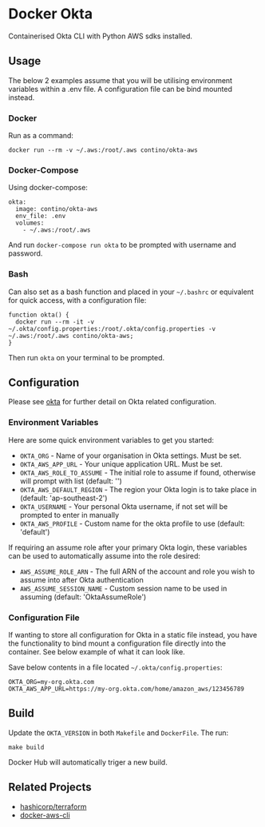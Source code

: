 # Docker Okta
Containerised Okta CLI with Python AWS sdks installed.

## Usage
The below 2 examples assume that you will be utilising environment
variables within a .env file. A configuration file can be bind mounted instead.

### Docker
Run as a command:

```
docker run --rm -v ~/.aws:/root/.aws contino/okta-aws
```

### Docker-Compose
Using docker-compose:

```
okta:
  image: contino/okta-aws
  env_file: .env
  volumes:
    - ~/.aws:/root/.aws
```

And run `docker-compose run okta` to be prompted with username and password.

### Bash
Can also set as a bash function and placed in your `~/.bashrc` or equivalent
for quick access, with a configuration file:

```
function okta() {
  docker run --rm -it -v ~/.okta/config.properties:/root/.okta/config.properties -v ~/.aws:/root/.aws contino/okta-aws;
}
```

Then run `okta` on your terminal to be prompted.

## Configuration
Please see [okta](https://github.com/oktadeveloper/okta-aws-cli-assume-role)
for further detail on Okta related configuration.

### Environment Variables
Here are some quick environment variables to get you started:

- `OKTA_ORG` - Name of your organisation in Okta settings. Must be set.
- `OKTA_AWS_APP_URL` - Your unique application URL. Must be set.
- `OKTA_AWS_ROLE_TO_ASSUME` - The initial role to assume if found, otherwise will prompt  with list (default: '')
- `OKTA_AWS_DEFAULT_REGION` - The region your Okta login is to take place in (default: 'ap-southeast-2')
- `OKTA_USERNAME` - Your personal Okta username, if not set will be prompted to enter in manually
- `OKTA_AWS_PROFILE` - Custom name for the okta profile to use (default: 'default')

If requiring an assume role after your primary Okta login, these variables
can be used to automatically assume into the role desired:

- `AWS_ASSUME_ROLE_ARN` - The full ARN of the account and role you wish to assume into after Okta authentication
- `AWS_ASSUME_SESSION_NAME` - Custom session name to be used in assuming (default: 'OktaAssumeRole')

### Configuration File
If wanting to store all configuration for Okta in a static file instead, you
have the functionality to bind mount a configuration file directly into the
container. See below example of what it can look like.

Save below contents in a file located `~/.okta/config.properties`:

```
OKTA_ORG=my-org.okta.com
OKTA_AWS_APP_URL=https://my-org.okta.com/home/amazon_aws/123456789
```

## Build
Update the `OKTA_VERSION` in both `Makefile` and `DockerFile`. The run:

    make build

Docker Hub will automatically triger a new build.

## Related Projects
- [hashicorp/terraform](https://hub.docker.com/r/hashicorp/terraform/)
- [docker-aws-cli](https://github.com/contino/docker-aws-cli)
